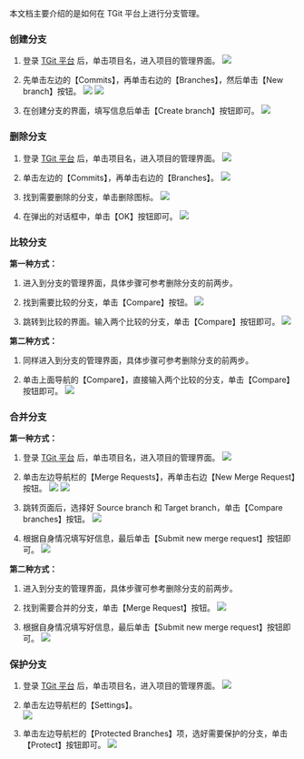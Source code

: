 本文档主要介绍的是如何在 TGit 平台上进行分支管理。

### 创建分支
1. 登录 [TGit 平台](https://git.tce.fsphere.cn/) 后，单击项目名，进入项目的管理界面。
![](http://imgcache.tce.fsphere.cn/static/mc.qcloudimg.com/static/img/42491511e9eb097be40f6a5965bb6cd0/2017-09-15_152921.png)

2. 先单击左边的【Commits】，再单击右边的【Branches】，然后单击【New branch】按钮。
![](http://imgcache.tce.fsphere.cn/static/mc.qcloudimg.com/static/img/0335bf2052788f486dbcceff563a21be/2017-09-07_142742.png)
![](http://imgcache.tce.fsphere.cn/static/mc.qcloudimg.com/static/img/692910456a314b8769f6b437e0d50906/2017-09-07_142901.png)

3. 在创建分支的界面，填写信息后单击【Create branch】按钮即可。
![](http://imgcache.tce.fsphere.cn/static/mc.qcloudimg.com/static/img/73291dc9faa68b515210ffcfcd672da3/2017-08-30_092932.png)

### 删除分支
1. 登录 [TGit 平台](https://git.tce.fsphere.cn/) 后，单击项目名，进入项目的管理界面。
![](http://imgcache.tce.fsphere.cn/static/mc.qcloudimg.com/static/img/42491511e9eb097be40f6a5965bb6cd0/2017-09-15_152921.png)

2. 单击左边的【Commits】，再单击右边的【Branches】。
![](http://imgcache.tce.fsphere.cn/static/mc.qcloudimg.com/static/img/0810824c5cc08c1f7dda28c4cdfb9c84/2017-08-30_092446.png)

3. 找到需要删除的分支，单击删除图标。
![](http://imgcache.tce.fsphere.cn/static/mc.qcloudimg.com/static/img/ae5d8e03635382cdfdd397d2f3bcb092/2017-09-07_143505.png) 

4. 在弹出的对话框中，单击【OK】按钮即可。
![](http://imgcache.tce.fsphere.cn/static/mc.qcloudimg.com/static/img/e2a948ba2907ae257737b0790e8fc164/2017-08-30_103916.png)

### 比较分支
**第一种方式：**  

1. 进入到分支的管理界面，具体步骤可参考删除分支的前两步。

2. 找到需要比较的分支，单击【Compare】按钮。 
![](http://imgcache.tce.fsphere.cn/static/mc.qcloudimg.com/static/img/376fef6e5d76005cf39c1a90021c0858/2017-08-30_105654_1.jpg)

3. 跳转到比较的界面。输入两个比较的分支，单击【Compare】按钮即可。
![](http://imgcache.tce.fsphere.cn/static/mc.qcloudimg.com/static/img/17a67998b50867670adb3367a27e84ec/2017-08-30_105748.png)

**第二种方式：**  

1. 同样进入到分支的管理界面，具体步骤可参考删除分支的前两步。

2. 单击上面导航的【Compare】，直接输入两个比较的分支，单击【Compare】按钮即可。
![](http://imgcache.tce.fsphere.cn/static/mc.qcloudimg.com/static/img/402fc9f159ac42726d65907b547bde09/2017-08-30_105921.png)

### 合并分支
**第一种方式：**

1. 登录 [TGit 平台](https://git.tce.fsphere.cn/) 后，单击项目名，进入项目的管理界面。
![](http://imgcache.tce.fsphere.cn/static/mc.qcloudimg.com/static/img/42491511e9eb097be40f6a5965bb6cd0/2017-09-15_152921.png)

2. 单击左边导航栏的【Merge Requests】，再单击右边【New Merge Request】按钮。
![](http://imgcache.tce.fsphere.cn/static/mc.qcloudimg.com/static/img/dad6d269ea7d92af17006b02ad01491c/2017-09-15_170408.png)
![](http://imgcache.tce.fsphere.cn/static/mc.qcloudimg.com/static/img/52cb7d3c7fa4afeef218ef71ef8213d5/2017-09-15_170507.png)

3. 跳转页面后，选择好 Source branch 和 Target branch，单击【Compare branches】按钮。
![](http://imgcache.tce.fsphere.cn/static/mc.qcloudimg.com/static/img/af600df6a5f95fe421de98b9cd59edc3/2017-09-15_170707.png)

4. 根据自身情况填写好信息，最后单击【Submit new merge request】按钮即可。
![](http://imgcache.tce.fsphere.cn/static/mc.qcloudimg.com/static/img/62869da0904cc48f50894ab3f70ad849/2017-08-30_113209.png)

**第二种方式：**  

1. 进入到分支的管理界面，具体步骤可参考删除分支的前两步。

2. 找到需要合并的分支，单击【Merge Request】按钮。
![](http://imgcache.tce.fsphere.cn/static/mc.qcloudimg.com/static/img/b33fe782a0656b7f0b463be78bf9fd8e/2017-09-07_143826.png)

3. 根据自身情况填写好信息，最后单击【Submit new merge request】按钮即可。
![](http://imgcache.tce.fsphere.cn/static/mc.qcloudimg.com/static/img/62869da0904cc48f50894ab3f70ad849/2017-08-30_113209.png)

### 保护分支
1. 登录 [TGit 平台](https://git.tce.fsphere.cn/) 后，单击项目名，进入项目的管理界面。
![](http://imgcache.tce.fsphere.cn/static/mc.qcloudimg.com/static/img/42491511e9eb097be40f6a5965bb6cd0/2017-09-15_152921.png)

2. 单击左边导航栏的【Settings】。  
![](http://imgcache.tce.fsphere.cn/static/mc.qcloudimg.com/static/img/bffe43bdcbcf67a3d45331515be964d2/2017-08-30_114106.png)

3. 单击左边导航栏的【Protected Branches】项，选好需要保护的分支，单击【Protect】按钮即可。
![](http://imgcache.tce.fsphere.cn/static/mc.qcloudimg.com/static/img/6f8bec90355d637b391ffbd4fc3db286/2017-09-07_144140.png)

